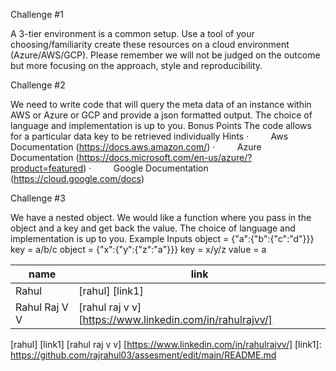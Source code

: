 Challenge \#1

A 3-tier environment is a common setup. Use a tool of your
choosing/familiarity create these resources on a cloud environment
(Azure/AWS/GCP). Please remember we will not be judged on the outcome
but more focusing on the approach, style and reproducibility.  


Challenge \#2

We need to write code that will query the meta data of an instance
within AWS or Azure or GCP and provide a json formatted output. The
choice of language and implementation is up to you. Bonus Points The
code allows for a particular data key to be retrieved individually Hints
·         Aws Documentation (https://docs.aws.amazon.com/) ·        
Azure Documentation
(https://docs.microsoft.com/en-us/azure/?product=featured) ·        
Google Documentation (https://cloud.google.com/docs)   

Challenge \#3

We have a nested object. We would like a function where you pass in the
object and a key and get back the value. The choice of language and
implementation is up to you. Example Inputs object =
{"a":{"b":{"c":"d"}}} key = a/b/c object = {"x":{"y":{"z":"a"}}} key =
x/y/z value = a



| name | link |
| ------ | ------ |
| Rahul |[rahul] [link1] |
| Rahul Raj V V |[rahul raj v v] [https://www.linkedin.com/in/rahulrajvv/]|
[rahul] [link1]
[rahul raj v v] [https://www.linkedin.com/in/rahulrajvv/]
[link1]: <https://github.com/rajrahul03/assesment/edit/main/README.md>
